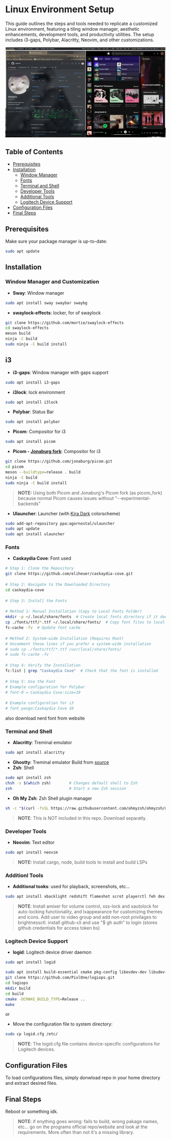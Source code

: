 # Linux Environment Setup

This guide outlines the steps and tools needed to replicate a customized Linux environment, featuring a tiling window manager, aesthetic enhancements, development tools, and productivity utilities. The setup includes i3-gaps, Polybar, Alacritty, Neovim, and other customizations.

![Alt text](preview.png)

## Table of Contents
- [Prerequisites](#prerequisites)
- [Installation](#installation)
  - [Window Manager](#window-manager-and-customization)
  - [Fonts](#fonts)
  - [Terminal and Shell](#terminal-and-shell)
  - [Developer Tools](#developer-tools)
  - [Additional Tools](#additionl-tools)
  - [Logitech Device Support](#logitech-device-support)
- [Configuration Files](#configuration-files)
- [Final Steps](#final-steps)

## Prerequisites
Make sure your package manager is up-to-date:
```bash
sudo apt update
```

## Installation

### Window Manager and Customization
- **Sway**: Window manager
```bash
sudo apt install sway swaybar swaybg
```
- **swaylock-effects**: locker, for of swaylock
```bash
git clone https://github.com/mortie/swaylock-effects
cd swaylock-effects
meson build
ninja -C build
sudo ninja -C build install
```
## i3
- **i3-gaps**: Window manager with gaps support
```bash
sudo apt install i3-gaps
```
- **i3lock**: lock environment
```bash
sudo apt install i3lock
```
- **Polybar**: Status Bar
```bash
sudo apt install polybar
```
- **Picom**: Compositor for i3
```bash
sudo apt install picom
```
- **Picom - [Jonaburg fork](https://github.com/jonaburg/picom.git)**: Compositor for i3
```bash
git clone https://github.com/jonaburg/picom.git
cd picom
meson --buildtype=release . build
ninja -C build
sudo ninja -C build install
```
> **NOTE:** Using both Picom and Jonaburg's Picom fork (as picom_fork) because normal Picom causes issues without "--experimental-backends"
- **Ulauncher**: Launcher (with [Kira Dark](https://github.com/Sergio9815/kira-dark-ulauncher) colorscheme)
```bash
sudo add-apt-repository ppa:agornostal/ulauncher
sudo apt update
sudo apt install ulauncher
```
### Fonts
- **Caskaydia Cove**: Font used
```bash
# Step 1: Clone the Repository
git clone https://github.com/eliheuer/caskaydia-cove.git

# Step 2: Navigate to the Downloaded Directory
cd caskaydia-cove

# Step 3: Install the Fonts

# Method 1: Manual Installation (Copy to Local Fonts Folder)
mkdir -p ~/.local/share/fonts  # Create local fonts directory if it doesn't exist
cp ./fonts/ttf/*.ttf ~/.local/share/fonts/  # Copy font files to local directory
fc-cache -fv  # Update font cache

# Method 2: System-wide Installation (Requires Root)
# Uncomment these lines if you prefer a system-wide installation
# sudo cp ./fonts/ttf/*.ttf /usr/local/share/fonts/
# sudo fc-cache -fv

# Step 4: Verify the Installation
fc-list | grep "Caskaydia Cove"  # Check that the font is installed

# Step 5: Use the Font
# Example configuration for Polybar
# font-0 = Caskaydia Cove:size=10

# Example configuration for i3
# font pango:Caskaydia Cove 10
```
also download nerd font from website
### Terminal and Shell
- **Alacritty**: Treminal emulator
```bash
sudo apt install alacritty
```
- **Ghostty**: Treminal emulator
Build from [source](https://github.com/ghostty-org/ghostty.git)
- **Zsh**: Shell
```bash
sudo apt install zsh
chsh -s $(which zsh)        # Changes default shell to Zsh
zsh                         # Start a new Zsh session
```
- **Oh My Zsh**: Zsh Shell plugin manager
```bash
sh -c "$(curl -fsSL https://raw.githubusercontent.com/ohmyzsh/ohmyzsh/master/tools/install.sh)"
```
> **NOTE**: This is NOT included in this repo. Download separatly.

### Developer Tools
- **Neovim**: Text editor
```bash
sudo apt install neovim
```
> **NOTE:** Install cargo, node, build tools to install and build LSPs

### Additionl Tools
- **Additional tooks**: used for playback, screenshots, etc...
```bash
sudo apt install xbacklight redshift flameshot scrot playerctl feh dex alsa-utils xss-lock xautolock lxappearance touchegg brightnessctl
```
> **NOTE**: Install amixer for volume control, xss-lock and xautolock for auto-locking functionality, and lxappearance for customizing themes and icons. Add user to video group and add non-root privilages to brightnessctl. install github-cli and use "$ gh auth" to login (stores github credentials for access token bs)

### Logitech Device Support
- **logid**: Logitech device driver daemon
```bash
sudo apt install logid
```
```bash
sudo apt install build-essential cmake pkg-config libevdev-dev libudev-dev libconfig++-dev libglib2.0-dev
git clone https://github.com/PixlOne/logiops.git
cd logiops
mkdir build
cd build
cmake -DCMAKE_BUILD_TYPE=Release ..
make
```
or
- Move the configuration file to system directory:
```bash
sudo cp logid.cfg /etc/
```
> **NOTE**: The logid.cfg file contains device-specific configurations for Logitech devices.

## Configuration Files
To load configurations files, simply donwload repo in your home directory and extract desired files.

## Final Steps
Reboot or something idk.

> **NOTE**: if enything goes wrong: fails to build, wrong pakage names, etc... go on the programs official repo/website and look at the requirements. More often than not it's a missing library.
